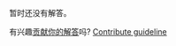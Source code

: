
暂时还没有解答。

有兴趣[贡献你的解答](https://github.com/BFEdev/BFE.dev-solutions/blob/main/quiz/hoisting-i_zh.md)吗? [Contribute guideline](https://github.com/BFEdev/BFE.dev-solutions#how-to-contribute)
